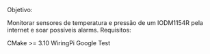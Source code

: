 Objetivo:

Monitorar sensores de temperatura e pressão de um IODM1154R pela internet e soar possíveis alarms.
Requisitos:

CMake >= 3.10
WiringPi
Google Test
